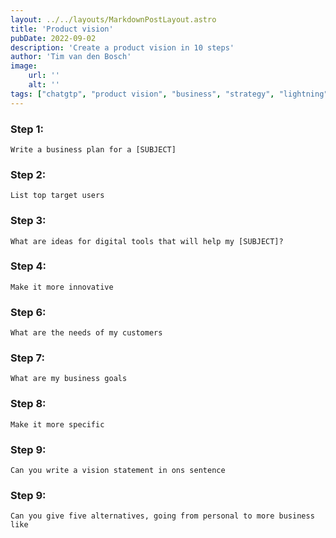 ```yaml
---
layout: ../../layouts/MarkdownPostLayout.astro
title: 'Product vision'
pubDate: 2022-09-02
description: 'Create a product vision in 10 steps'
author: 'Tim van den Bosch'
image:
    url: ''
    alt: ''
tags: ["chatgtp", "product vision", "business", "strategy", "lightning"]
---
```


<!-- ### Input custom subject
<input name="subject"> -->

### Step 1:
```
Write a business plan for a [SUBJECT]
```

### Step 2:
```
List top target users
```

### Step 3:
```
What are ideas for digital tools that will help my [SUBJECT]?
```

### Step 4:
```
Make it more innovative
```

### Step 6:
```
What are the needs of my customers
```

### Step 7:
```
What are my business goals
```

### Step 8:
```
Make it more specific
```

### Step 9:
```
Can you write a vision statement in ons sentence
```

### Step 9:
```
Can you give five alternatives, going from personal to more business like
```